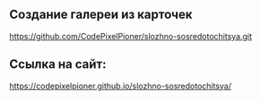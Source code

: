 ## Создание галереи из карточек
https://github.com/CodePixelPioner/slozhno-sosredotochitsya.git

## Ссылка на сайт:
https://codepixelpioner.github.io/slozhno-sosredotochitsya/